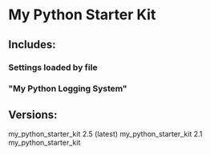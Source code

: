 # My Python Starter Kit

## Includes:

### Settings loaded by file

### "My Python Logging System"

## Versions:

my_python_starter_kit 2.5 (latest)
my_python_starter_kit 2.1
my_python_starter_kit
